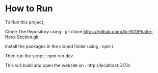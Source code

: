 # How to Run

To Run this project,

Clone The Repository using : git clone https://github.com/Ak-R01/Pha5e-Hero-Section.git

Install the packages in the cloned folder using : npm i

Then run the script : npm run dev

This will build and open the website on : http://localhost:5173/
